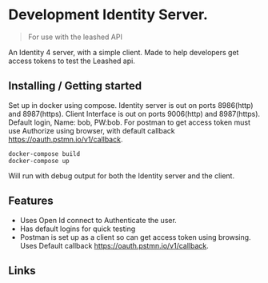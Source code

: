 <!---![Logo of the project](https://raw.githubusercontent.com/jehna/readme-best-practices/master/sample-logo.png) --->

# Development Identity Server. 
> For use with the leashed API

An Identity 4 server, with a simple client. Made to help developers get access tokens to test the Leashed api.
## Installing / Getting started

Set up in docker using compose. 
Identity server is out on ports 8986(http) and 8987(https). 
Client Interface is out on ports 9006(http) and 8987(https).
Default login, Name: bob, PW:bob.
For postman to get access token must use Authorize using browser, with default callback https://oauth.pstmn.io/v1/callback.

```shell
docker-compose build
docker-compose up
```

Will run with debug output for both the Identity server and the client.

<!---### Initial Configuration

Some projects require initial configuration (e.g. access tokens or keys, `npm i`).
This is the section where you would document those requirements.--->

<!---## Developing

Here's a brief intro about what a developer must do in order to start developing
the project further:

```shell
git clone https://github.com/your/awesome-project.git
cd awesome-project/
packagemanager install
```

And state what happens step-by-step. --->

<!---### Building

If your project needs some additional steps for the developer to build the
project after some code changes, state them here:

```shell
./configure
make
make install
```

Here again you should state what actually happens when the code above gets
executed. --->

<!--- ### Deploying / Publishing

In case there's some step you have to take that publishes this project to a
server, this is the right time to state it.

```shell
packagemanager deploy awesome-project -s server.com -u username -p password
```

And again you'd need to tell what the previous code actually does. --->

## Features

* Uses Open Id connect to Authenticate the user.
* Has default logins for quick testing
* Postman is set up as a client so can get access token using browsing. Uses Default callback https://oauth.pstmn.io/v1/callback.

<!--## Configuration

Here you should write what are all of the configurations a user can enter when
using the project.

#### Argument 1
Type: `String`  
Default: `'default value'`

State what an argument does and how you can use it. If needed, you can provide
an example below.

Example:
```bash
awesome-project "Some other value"  # Prints "You're nailing this readme!"
```

#### Argument 2
Type: `Number|Boolean`  
Default: 100

Copy-paste as many of these as you need.

## Contributing

When you publish something open source, one of the greatest motivations is that
anyone can just jump in and start contributing to your project.

These paragraphs are meant to welcome those kind souls to feel that they are
needed. You should state something like:

"If you'd like to contribute, please fork the repository and use a feature
branch. Pull requests are warmly welcome."

If there's anything else the developer needs to know (e.g. the code style
guide), you should link it here. If there's a lot of things to take into
consideration, it is common to separate this section to its own file called
`CONTRIBUTING.md` (or similar). If so, you should say that it exists here. --->

## Links

<!--- Even though this information can be found inside the project on machine-readable
format like in a .json file, it's good to include a summary of most useful
links to humans using your project. You can include links like:

- Project homepage: https://your.github.com/awesome-project/
- Repository: https://github.com/your/awesome-project/
- Issue tracker: https://github.com/your/awesome-project/issues
  - In case of sensitive bugs like security vulnerabilities, please contact
    my@email.com directly instead of using issue tracker. We value your effort
    to improve the security and privacy of this project!
- Related projects:
  - Your other project: https://github.com/your/other-project/
  - Someone else's project: https://github.com/someones/awesome-project/ --->


<!---## Licensing

One really important part: Give your project a proper license. Here you should
state what the license is and how to find the text version of the license.
Something like:

"The code in this project is licensed under MIT license." --->
